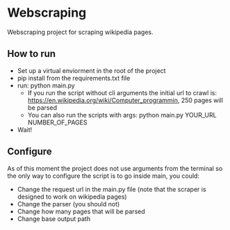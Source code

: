 # Webscraping
Webscraping project for scraping wikipedia pages.

## How to run
* Set up a virtual enviorment in the root of the project
* pip install from the requirements.txt file
* run: python main.py
    * If you run the script without cli arguments the initial url to crawl is: https://en.wikipedia.org/wiki/Computer_programmin, 250 pages will be parsed
    * You can also run the scripts with args: python main.py YOUR_URL NUMBER_OF_PAGES
* Wait!

## Configure
As of this moment the project does not use arguments from the terminal so the only way to configure the script is to go inside main, you could:
* Change the request url in the main.py file (note that the scraper is designed to work on wikipedia pages)
* Change the parser (you should not)
* Change how many pages that will be parsed
* Change base output path


